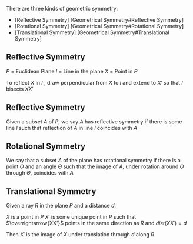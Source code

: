 There are three kinds of geometric symmetry:
- [Reflective Symmetry] [Geometrical Symmetry#Reflective Symmetry]
- [Rotational Symmetry] [Geometrical Symmetry#Rotational Symmetry]
- [Translational Symmetry] [Geometrical Symmetry#Translational Symmetry]


## Reflective Symmetry

$P$ = Euclidean Plane
$l$ = Line in the plane
$X$ = Point in $P$

To reflect $X$ in $l$ , draw perpendicular from $X$ to $l$ and extend to $X'$  so that $l$ bisects $XX'$ 


## Reflective Symmetry 

Given a subset $A$ of $P$, we say $A$ has reflective symmetry if there is some line $l$ such that reflection of $A$ in line $l$ coincides with $A$

## Rotational Symmetry

We say that a subset $A$ of the plane has rotational symmetry if there is a point $O$ and an angle $\Theta$ such that the image of $A$, under  rotation around $O$ through $\Theta$, coincides with $A$

## Translational Symmetry
Given a ray $R$ in the plane $P$ and a distance $d$.

$X$ is a point in $P$
$X'$ is some unique point in $P$ such that $\overrightarrow{XX'}$  points in the same direction as $R$ and $dist(XX') = d$

Then $X'$ is the image of $X$ under translation through $d$ along $R$

